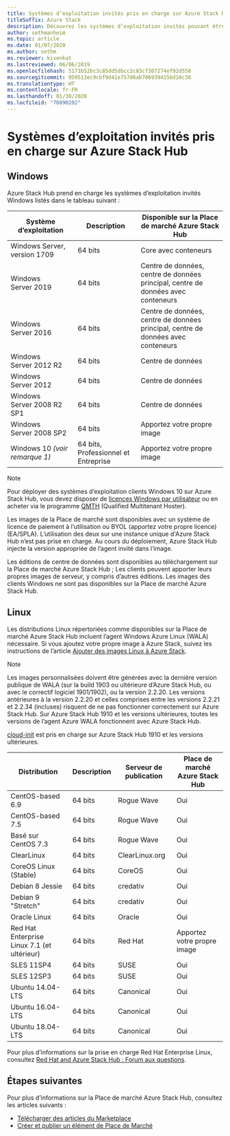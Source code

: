 ```yaml
---
title: Systèmes d’exploitation invités pris en charge sur Azure Stack Hub
titleSuffix: Azure Stack
description: Découvrez les systèmes d’exploitation invités pouvant être utilisés sur Azure Stack Hub.
author: sethmanheim
ms.topic: article
ms.date: 01/07/2020
ms.author: sethm
ms.reviewer: kivenkat
ms.lastreviewed: 06/06/2019
ms.openlocfilehash: 5171b52bc3c85dd5dbcc2c83cf307274ef92d558
ms.sourcegitcommit: 959513ec9cbf9d41e757d6ab706939415bd10c38
ms.translationtype: HT
ms.contentlocale: fr-FR
ms.lasthandoff: 01/30/2020
ms.locfileid: "76890202"
---
```

# <a name="guest-operating-systems-supported-on-azure-stack-hub"></a>Systèmes d’exploitation invités pris en charge sur Azure Stack Hub

## <a name="windows"></a>Windows

Azure Stack Hub prend en charge les systèmes d’exploitation invités Windows listés dans le tableau suivant :

| Système d’exploitation | Description | Disponible sur la Place de marché Azure Stack Hub |
| --- | --- | --- |
| Windows Server, version 1709 | 64 bits | Core avec conteneurs |
| Windows Server 2019 | 64 bits |  Centre de données, centre de données principal, centre de données avec conteneurs |
| Windows Server 2016 | 64 bits |  Centre de données, centre de données principal, centre de données avec conteneurs |
| Windows Server 2012 R2 | 64 bits |  Centre de données |
| Windows Server 2012 | 64 bits |  Centre de données |
| Windows Server 2008 R2 SP1 | 64 bits |  Centre de données |
| Windows Server 2008 SP2 | 64 bits |  Apportez votre propre image |
| Windows 10 *(voir remarque 1)* | 64 bits, Professionnel et Entreprise | Apportez votre propre image |

> [!NOTE]
> Pour déployer des systèmes d’exploitation clients Windows 10 sur Azure Stack Hub, vous devez disposer de [licences Windows par utilisateur](https://www.microsoft.com/licensing/product-licensing/windows10.aspx) ou en acheter via le programme [QMTH](https://www.microsoft.com/CloudandHosting/licensing_sca.aspx) (Qualified Multitenant Hoster).

Les images de la Place de marché sont disponibles avec un système de licence de paiement à l’utilisation ou BYOL (apportez votre propre licence) (EA/SPLA). L’utilisation des deux sur une instance unique d'Azure Stack Hub n’est pas prise en charge. Au cours du déploiement, Azure Stack Hub injecte la version appropriée de l’agent invité dans l’image.

Les éditions de centre de données sont disponibles au téléchargement sur la Place de marché Azure Stack Hub ; Les clients peuvent apporter leurs propres images de serveur, y compris d’autres éditions. Les images des clients Windows ne sont pas disponibles sur la Place de marché Azure Stack Hub.

## <a name="linux"></a>Linux

Les distributions Linux répertoriées comme disponibles sur la Place de marché Azure Stack Hub incluent l’agent Windows Azure Linux (WALA) nécessaire. Si vous ajoutez votre propre image à Azure Stack, suivez les instructions de l’article [Ajouter des images Linux à Azure Stack](azure-stack-linux.md).

> [!NOTE]
> Les images personnalisées doivent être générées avec la dernière version publique de WALA (sur la build 1903 ou ultérieure d’Azure Stack Hub, ou avec le correctif logiciel 1901/1902), ou la version 2.2.20. Les versions antérieures à la version 2.2.20 et celles comprises entre les versions 2.2.21 et 2.2.34 (incluses) risquent de ne pas fonctionner correctement sur Azure Stack Hub. Sur Azure Stack Hub 1910 et les versions ultérieures, toutes les versions de l’agent Azure WALA fonctionnent avec Azure Stack Hub.
>
> [cloud-init](https://cloud-init.io/) est pris en charge sur Azure Stack Hub 1910 et les versions ultérieures.

| Distribution | Description | Serveur de publication | Place de marché Azure Stack Hub |
| --- | --- | --- | --- |
| CentOS-based 6.9 | 64 bits | Rogue Wave | Oui |
| CentOS-based 7.5 | 64 bits | Rogue Wave | Oui |
| Basé sur CentOS 7.3 | 64 bits | Rogue Wave | Oui |
| ClearLinux | 64 bits | ClearLinux.org | Oui |
| CoreOS Linux (Stable) |  64 bits | CoreOS | Oui |
| Debian 8 Jessie | 64 bits | credativ |  Oui |
| Debian 9 "Stretch" | 64 bits | credativ | Oui |
| Oracle Linux | 64 bits | Oracle | Oui |
| Red Hat Enterprise Linux 7.1 (et ultérieur) | 64 bits | Red Hat | Apportez votre propre image |
| SLES 11SP4 | 64 bits | SUSE | Oui |
| SLES 12SP3 | 64 bits | SUSE | Oui |
| Ubuntu 14.04-LTS | 64 bits | Canonical | Oui |
| Ubuntu 16.04-LTS | 64 bits | Canonical | Oui |
| Ubuntu 18.04-LTS | 64 bits | Canonical | Oui |

Pour plus d’informations sur la prise en charge Red Hat Enterprise Linux, consultez [Red Hat and Azure Stack Hub : Forum aux questions](https://access.redhat.com/articles/3413531).

## <a name="next-steps"></a>Étapes suivantes

Pour plus d’informations sur la Place de marché Azure Stack Hub, consultez les articles suivants :

- [Télécharger des articles du Marketplace](azure-stack-download-azure-marketplace-item.md)  
- [Créer et publier un élément de Place de Marché](azure-stack-create-and-publish-marketplace-item.md)
